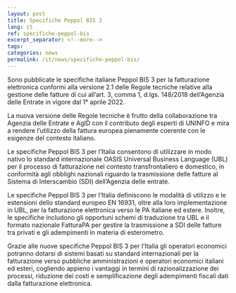 ```yaml
---
layout: post
title: Specifiche Peppol BIS 3
lang: it
ref: specifiche-peppol-bis
excerpt_separator: <!--more-->
tags:
categories: news
permalink: /it/news/specifiche-peppol-bis/
---
```

Sono pubblicate le specifiche italiane Peppol BIS 3 per la fatturazione elettronica conformi alla versione 2.1 delle Regole tecniche relative alla gestione delle fatture di cui all’art. 3, comma 1, d.lgs. 148/2018 dell’Agenzia delle Entrate in vigore dal 1° aprile 2022.
 
La nuova versione delle Regole tecniche è frutto della collaborazione tra Agenzia delle Entrate e AgID con il contributo degli esperti di UNINFO e mira a rendere l’utilizzo della fattura europea pienamente coerente con le esigenze del contesto italiano. 
<!--more--> 
Le specifiche Peppol BIS 3 per l’Italia consentono di utilizzare in modo nativo lo standard internazionale OASIS Universal Business Language (UBL) per il processo di fatturazione nel contesto transfrontaliero e domestico, in conformità agli obblighi nazionali riguardo la trasmissione delle fatture al Sistema di Interscambio (SDI) dell’Agenzia delle entrate.
 
Le specifiche Peppol BIS 3 per l’Italia definiscono le modalità di utilizzo e le estensioni dello standard europeo EN 16931, oltre alla loro implementazione in UBL, per la fatturazione elettronica verso le PA italiane ed estere. Inoltre, le specifiche includono gli opportuni schemi di traduzione tra UBL e il formato nazionale FatturaPA per gestire la trasmissione a SDI delle fatture tra privati e gli adempimenti in materia di esterometro.
 
Grazie alle nuove specifiche Peppol BIS 3 per l’Italia gli operatori economici potranno dotarsi di sistemi basati su standard internazionali per la fatturazione verso pubbliche amministrazioni e operatori economici italiani ed esteri, cogliendo appieno i vantaggi in termini di razionalizzazione dei processi, riduzione dei costi e semplificazione degli adempimenti fiscali dati dalla fatturazione elettronica.

